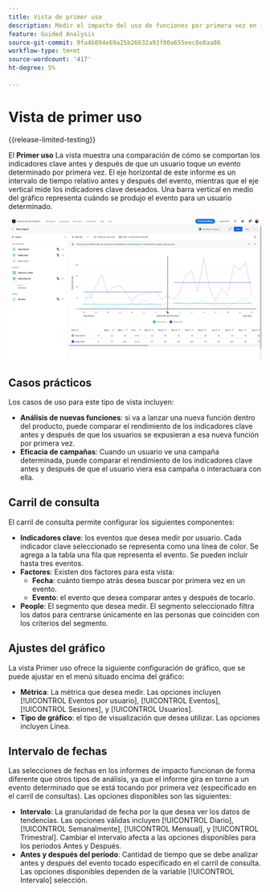 ```yaml
---
title: Vista de primer uso
description: Medir el impacto del uso de funciones por primera vez en indicadores clave.
feature: Guided Analysis
source-git-commit: 9fa4b894e69a25b26632a93f00a655eec8e8aa86
workflow-type: tm+mt
source-wordcount: '417'
ht-degree: 5%

---
```


# Vista de primer uso

{{release-limited-testing}}

El **Primer uso** La vista muestra una comparación de cómo se comportan los indicadores clave antes y después de que un usuario toque un evento determinado por primera vez. El eje horizontal de este informe es un intervalo de tiempo relativo antes y después del evento, mientras que el eje vertical mide los indicadores clave deseados. Una barra vertical en medio del gráfico representa cuándo se produjo el evento para un usuario determinado.

![Versión](../assets/first-use.png)

## Casos prácticos

Los casos de uso para este tipo de vista incluyen:

* **Análisis de nuevas funciones**: si va a lanzar una nueva función dentro del producto, puede comparar el rendimiento de los indicadores clave antes y después de que los usuarios se expusieran a esa nueva función por primera vez.
* **Eficacia de campañas**: Cuando un usuario ve una campaña determinada, puede comparar el rendimiento de los indicadores clave antes y después de que el usuario viera esa campaña o interactuara con ella.

## Carril de consulta

El carril de consulta permite configurar los siguientes componentes:

* **Indicadores clave**: los eventos que desea medir por usuario. Cada indicador clave seleccionado se representa como una línea de color. Se agrega a la tabla una fila que representa el evento. Se pueden incluir hasta tres eventos.
* **Factores**: Existen dos factores para esta vista:
   * **Fecha**: cuánto tiempo atrás desea buscar por primera vez en un evento.
   * **Evento**: el evento que desea comparar antes y después de tocarlo.
* **People**: El segmento que desea medir. El segmento seleccionado filtra los datos para centrarse únicamente en las personas que coinciden con los criterios del segmento.

## Ajustes del gráfico

La vista Primer uso ofrece la siguiente configuración de gráfico, que se puede ajustar en el menú situado encima del gráfico:

* **Métrica**: La métrica que desea medir. Las opciones incluyen [!UICONTROL Eventos por usuario], [!UICONTROL Eventos], [!UICONTROL Sesiones], y [!UICONTROL Usuarios].
* **Tipo de gráfico**: el tipo de visualización que desea utilizar. Las opciones incluyen Línea.

## Intervalo de fechas

Las selecciones de fechas en los informes de impacto funcionan de forma diferente que otros tipos de análisis, ya que el informe gira en torno a un evento determinado que se está tocando por primera vez (especificado en el carril de consultas). Las opciones disponibles son las siguientes:

* **Intervalo**: La granularidad de fecha por la que desea ver los datos de tendencias. Las opciones válidas incluyen [!UICONTROL Diario], [!UICONTROL Semanalmente], [!UICONTROL Mensual], y [!UICONTROL Trimestral]. Cambiar el intervalo afecta a las opciones disponibles para los periodos Antes y Después.
* **Antes y después del período**: Cantidad de tiempo que se debe analizar antes y después del evento tocado especificado en el carril de consulta. Las opciones disponibles dependen de la variable [!UICONTROL Intervalo] selección.
